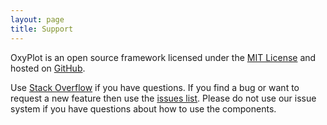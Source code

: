 ```yaml
---
layout: page
title: Support
---
```


OxyPlot is an open source framework licensed under the [MIT License][license] and hosted on [GitHub][github].

Use [Stack Overflow][stackOverflow] if you have questions. If you find a bug or want to request a new feature then use the [issues list][issues]. Please do not use our issue system if you have questions about how to use the components.

[license]: https://raw.githubusercontent.com/oxyplot/oxyplot/master/LICENSE
[github]: https://github.com/oxyplot/oxyplot
[ue]: https://oxyplot.userecho.com/
[stackOverflow]: http://stackoverflow.com/questions/tagged/oxyplot
[issues]: https://github.com/oxyplot/oxyplot/issues
